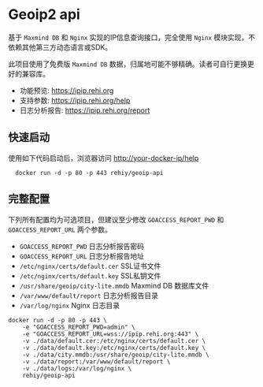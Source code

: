 # Geoip2 api

基于 `Maxmind DB` 和 `Nginx` 实现的IP信息查询接口，完全使用 `Nginx` 模块实现，不依赖其他第三方动态语言或SDK。

此项目使用了免费版 `Maxmind DB` 数据，归属地可能不够精确。读者可自行更换更好的兼容库。

- 功能预览: <https://ipip.rehi.org>
- 支持参数: <https://ipip.rehi.org/help>
- 日志分析报告: <https://ipip.rehi.org/report>

## 快速启动

使用如下代码启动后，浏览器访问 <http://your-docker-ip/help>

```shell
  docker run -d -p 80 -p 443 rehiy/geoip-api
```

## 完整配置

下列所有配置均为可选项目，但建议至少修改 `GOACCESS_REPORT_PWD` 和 `GOACCESS_REPORT_URL` 两个参数。

- `GOACCESS_REPORT_PWD` 日志分析报告密码
- `GOACCESS_REPORT_URL` 日志分析报告地址
- `/etc/nginx/certs/default.cer` SSL证书文件
- `/etc/nginx/certs/default.key` SSL私钥文件
- `/usr/share/geoip/city-lite.mmdb` Maxmind DB 数据库文件
- `/var/www/default/report` 日志分析报告目录
- `/var/log/nginx` Nginx 日志目录

```shell
docker run -d -p 80 -p 443 \
    -e "GOACCESS_REPORT_PWD=admin" \
    -e "GOACCESS_REPORT_URL=wss://ipip.rehi.org:443" \
    -v ./data/default.cer:/etc/nginx/certs/default.cer \
    -v ./data/default.key:/etc/nginx/certs/default.key \
    -v ./data/city.mmdb:/usr/share/geoip/city-lite.mmdb \
    -v ./data/report:/var/www/default/report \
    -v ./data/logs:/var/log/nginx \
    rehiy/geoip-api
```

